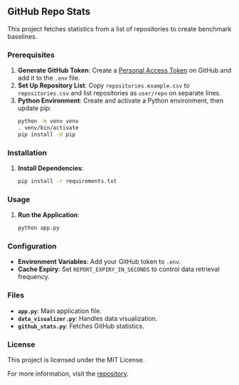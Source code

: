 ## GitHub Repo Stats

This project fetches statistics from a list of repositories to create benchmark baselines.

### Prerequisites
1. **Generate GitHub Token**: Create a [Personal Access Token](https://github.com/settings/tokens) on GitHub and add it to the `.env` file.
2. **Set Up Repository List**: Copy `repositories.example.csv` to `repositories.csv` and list repositories as `user/repo` on separate lines.
3. **Python Environment**: Create and activate a Python environment, then update pip:
   ```sh
   python -m venv venv
   . venv/bin/activate
   pip install -U pip
   ```

### Installation
1. **Install Dependencies**:
   ```sh
   pip install -r requirements.txt
   ```

### Usage
1. **Run the Application**:
   ```sh
   python app.py
   ```

### Configuration
- **Environment Variables**: Add your GitHub token to `.env`.
- **Cache Expiry**: Set `REPORT_EXPIRY_IN_SECONDS` to control data retrieval frequency.

### Files
- **`app.py`**: Main application file.
- **`data_visualizer.py`**: Handles data visualization.
- **`github_stats.py`**: Fetches GitHub statistics.

### License
This project is licensed under the MIT License.

For more information, visit the [repository](https://github.com/michaeltansg/github-repo-stats).